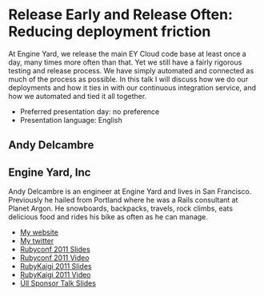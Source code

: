 # Release Early and Release Often: Reducing deployment friction

At Engine Yard, we release the main EY Cloud code base at least once a day, many times more often than that. Yet we still have a fairly rigorous testing and release process. We have simply automated and connected as much of the process as possible. In this talk I will discuss how we do our deployments and how it ties in with our continuous integration service, and how we automated and tied it all together.

- Preferred presentation day: no preference
- Presentation language: English

## Andy Delcambre
## Engine Yard, Inc

Andy Delcambre is an engineer at Engine Yard and lives in San Francisco. Previously he hailed from Portland where he was a Rails consultant at Planet Argon. He snowboards, backpacks, travels, rock climbs, eats delicious food and rides his bike as often as he can manage.

- [My website](http://andy.delcambre.com)
- [My twitter](https://twitter.com/#!/adelcambre)
- [Rubyconf 2011 Slides](https://speakerdeck.com/u/adelcambre/p/release-early-and-release-often)
- [Rubyconf 2011 Video](http://confreaks.com/videos/667-rubyconf2011-release-early-and-release-often-reducing-deployment-friction)
- [RubyKaigi 2011 Slides](http://andy.delcambre.com/rubykaigi-2011)
- [RubyKaigi 2011 Video](http://vimeo.com/26510145)
- [Úll Sponsor Talk Slides](https://speakerdeck.com/u/adelcambre/p/ruby-rails-and-engine-yard-ull)
